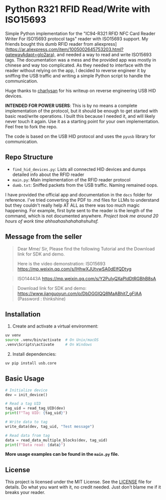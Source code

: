 # Python R321 RFID Read/Write with ISO15693

Simple Python implementation for the "IC94-R321 RFID NFC Card Reader Writer For ISO15693 protocol tags" reader with ISO15693 support.
My friends bought this dumb RFID reader from aliexpress](https://ar.aliexpress.com/item/1005002645753203.html?gatewayAdapt=glo2ara), and needed a way to read and write ISO15693 tags. The documentation was a mess and the provided app was mostly in chinese and way too complicated. As they needed to interface with the reader without relying on the app, I decided to reverse engineer it by sniffing the USB traffic and writing a simple Python script to handle the communication.

Huge thanks to [charlysan](https://github.com/charlysan/pyrfidhid/wiki/Reverse-Engineering-A-USB-HID-RFID-Reader-Writer) for his writeup on reverse engineering USB HID devices.

**INTENDED FOR POWER USERS**: This is by no means a complete implementation of the protocol, but it should be enough to get started with basic read/write operations. I built this because I needed it, and will likely never touch it again. Use it as a starting point for your own implementation. Feel free to fork the repo.

The code is based on the USB HID protocol and uses the `pyusb` library for communication.

## Repo Structure

- `find_hid_devices.py`: Lists all connected HID devices and dumps detailed info about the RFID reader
- `main.py`: Main implementation of the RFID reader protocol
- `dumb.txt`: Sniffed packets from the USB traffic. Naming remained oops.

I have provided the official app and documentation in the `docs` folder for reference. I've tried converting the PDF to .md files for LLMs to understand but they couldn't really help AT ALL as there was too much magic happening. For example, first byte sent to the reader is the length of the command, which is not documented anywhere. _Project took me around 20 hours of work time ahhsahashahahahshuhsf._

## Message from the seller

> Dear Mme/ Sir,
> Please find the following Tutorial and the Download link for SDK and demo.
>
> Here is the video demonstration:
> ISO15693
> https://mp.weixin.qq.com/s/lHhwXJUtvwSA0dElfQDtyg

> ISO14443A
> https://mp.weixin.qq.com/s/Y2PuIyQXaPldDtRGBhB8sA

> Download link for SDK and demo:
> https://www.jianguoyun.com/p/DbDGGlQQ8MaABhit7_gFIAA (Password : thinkshine)

## Installation

1. Create and activate a virtual environment:

```bash
uv venv
source .venv/bin/activate  # On Unix/macOS
.venv\Scripts\activate     # On Windows
```

2. Install dependencies:

```bash
uv pip install usb.core
```

## Basic Usage

```python
# Initialize device
dev = init_device()

# Read a tag UID
tag_uid = read_tag_UID(dev)
print(f"Tag UID: {tag_uid}")

# Write data to tag
write_data(dev, tag_uid, "Test message")

# Read data from tag
data = read_data_multiple_blocks(dev, tag_uid)
print(f"Data read: {data}")
```

**More usage examples can be found in the `main.py` file.**

## License

This project is licensed under the MIT License. See the [LICENSE](LICENSE) file for details.
Do what you want with it, no credit needed. Just don't blame me if it breaks your reader.
